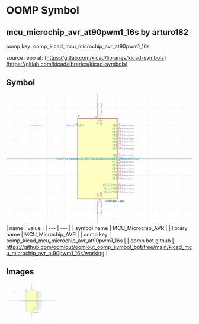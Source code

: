 # OOMP Symbol  
## mcu_microchip_avr_at90pwm1_16s  by arturo182  
  
oomp key: oomp_kicad_mcu_microchip_avr_at90pwm1_16s  
  
source repo at: [https://gitlab.com/kicad/libraries/kicad-symbols](https://gitlab.com/kicad/libraries/kicad-symbols)  
## Symbol  
  
[![working.png](working_600.png)](working.png)  
| name | value | 
| --- | --- | 
| symbol name | MCU_Microchip_AVR | 
| library name | MCU_Microchip_AVR | 
| oomp key | oomp_kicad_mcu_microchip_avr_at90pwm1_16s | 
| oomp bot github | https://github.com/oomlout/oomlout_oomp_symbol_bot/tree/main/kicad_mcu_microchip_avr_at90pwm1_16s/working | 
## Images  
  
[![working.png](working_140.png)](working.png)  
